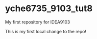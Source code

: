 # yche6735_9103_tut8
My first repository for IDEA9103

This is my first local change to the repo!


